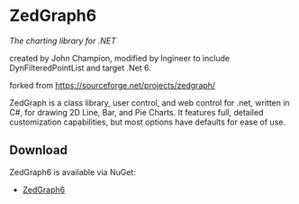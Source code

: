 # ZedGraph6

*The charting library for .NET*

created by John Champion, modified by Ingineer to include DynFilteredPointList and target .Net 6.

forked from https://sourceforge.net/projects/zedgraph/

ZedGraph is a class library, user control, and web control for .net, written in C#, for drawing 2D Line, Bar, and Pie Charts. It features full, detailed customization capabilities, but most options have defaults for ease of use.

## Download

ZedGraph6 is available via NuGet:
- [ZedGraph6](http://nuget.org/packages/ZedGraph6)
